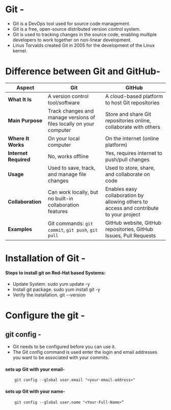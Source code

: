 # Git -
- Git is a DevOps tool used for source code management.
- Git is a free, open-source distributed version control system.
- Git is used to tracking changes in the source code, enabling multiple developers to work together on non-linear development.
- Linus Torvalds created Git in 2005 for the development of the Linux kernel.

# Difference between Git and GitHub-

| **Aspect**         | **Git**                                       | **GitHub**                                |
|--------------------|-----------------------------------------------|-------------------------------------------|
| **What It Is**     | A version control tool/software               | A cloud-based platform to host Git repositories |
| **Main Purpose**   | Track changes and manage versions of files locally on your computer | Store and share Git repositories online, collaborate with others |
| **Where It Works** | On your local computer                        | On the internet (online platform)         |
| **Internet Required** | No, works offline                           | Yes, requires internet to push/pull changes |
| **Usage**          | Used to save, track, and manage file changes  | Used to store, share, and collaborate on code |
| **Collaboration**  | Can work locally, but no built-in collaboration features | Enables easy collaboration by allowing others to access and contribute to your project |
| **Examples**       | Git commands: `git commit`, `git push`, `git pull` | GitHub website, GitHub repositories, GitHub Issues, Pull Requests |




# Installation of Git -

#### Steps to install git on Red-Hat based Systems:
- Update System.
         sudo yum update -y
- Install git package.
         sudo yum install git -y
- Verify the installation.
         git --version
   
# Configure the git -
## git config -
- Git needs to be configured before you can use it.
- The Git config command is used enter the login and email addresses you want to be associated with your commits.

#### sets up Git with your email-
        git config --global user.email "<your-email-address>"
  
#### sets up Git with your name-
        git config --global user.name "<Your-Full-Name>“

